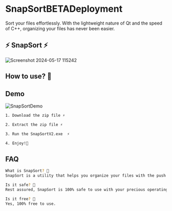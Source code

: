 # SnapSortBETADeployment

Sort your files effortlessly. With the lightweight nature of Qt and the speed of C++, organizing your files has never been easier.

## ⚡ SnapSort ⚡

![Screenshot 2024-05-17 115242](https://github.com/dayummson/SnapSortBETADeployment/assets/121912725/b5bf7166-54f0-443f-a267-d0d09837c95b)

## How to use? 🤔

## Demo
![SnapSortDemo](https://github.com/dayummson/SnapSortBETADeployment/assets/121912725/51e6b7a7-74f6-4b3f-9cb7-416886439178)


```bash
1. Download the zip file ⚡

2. Extract the zip file ⚡

3. Run the SnapSortV2.exe  ⚡

4. Enjoy!🤗
```

## FAQ
```bash
What is SnapSort? 🤔
SnapSort is a utility that helps you organize your files with the push of a button.

Is it safe? 🧐
Rest assured, SnapSort is 100% safe to use with your precious operating system.

Is it free? 🤨
Yes, 100% free to use.
```
